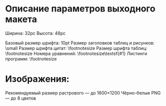 Описание параметров выходного макета
====================================

Ширина: 32pc
Высота: 48pc

Базовый размер шрифта: 10pt
Размер заголовков таблиц и рисунков: \small
Размер шрифта цитат: \footnotesize
Размер шрифта таблиц: \footnotesize
Номера уравнений: \footnotesize\textsf{#1}
Листинги программ: \footnotesize

Изображения:
====================================
Рекомендуемый размер растрового — до 1600×1200
Чёрно-белые PNG — до 8 цветов


